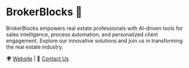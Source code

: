 # BrokerBlocks 🚀

BrokerBlocks empowers real estate professionals with AI-driven tools for sales intelligence, process automation, and personalized client engagement. Explore our innovative solutions and join us in transforming the real estate industry.

🌍 [Website](https://brokerblocks.com) | 📧 [Contact Us](mailto:help@brokerblocks.com)
